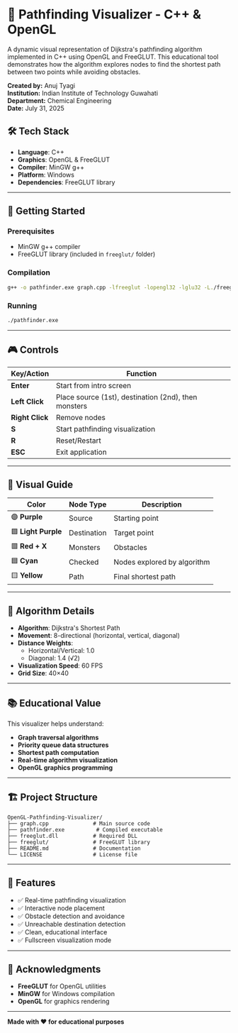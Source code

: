 # 🧭 Pathfinding Visualizer - C++ & OpenGL

A dynamic visual representation of Dijkstra's pathfinding algorithm implemented in C++ using OpenGL and FreeGLUT. This educational tool demonstrates how the algorithm explores nodes to find the shortest path between two points while avoiding obstacles.

**Created by:** Anuj Tyagi  
**Institution:** Indian Institute of Technology Guwahati  
**Department:** Chemical Engineering  
**Date:** July 31, 2025

## 🛠️ Tech Stack

- **Language**: C++
- **Graphics**: OpenGL & FreeGLUT
- **Compiler**: MinGW g++
- **Platform**: Windows
- **Dependencies**: FreeGLUT library

---

## 🚀 Getting Started

### Prerequisites
- MinGW g++ compiler
- FreeGLUT library (included in `freeglut/` folder)

### Compilation
```bash
g++ -o pathfinder.exe graph.cpp -lfreeglut -lopengl32 -lglu32 -L./freeglut/lib -I./freeglut/include
```

### Running
```bash
./pathfinder.exe
```

---

## 🎮 Controls

| Key/Action | Function |
|------------|----------|
| **Enter** | Start from intro screen |
| **Left Click** | Place source (1st), destination (2nd), then monsters |
| **Right Click** | Remove nodes |
| **S** | Start pathfinding visualization |
| **R** | Reset/Restart |
| **ESC** | Exit application |

---

## 🎨 Visual Guide

| Color | Node Type | Description |
|-------|-----------|-------------|
| 🟣 **Purple** | Source | Starting point |
| 🟪 **Light Purple** | Destination | Target point |
| 🟥 **Red + X** | Monsters| Obstacles |
| 🟦 **Cyan** | Checked | Nodes explored by algorithm |
| 🟨 **Yellow** | Path | Final shortest path |

---

## 🔧 Algorithm Details

- **Algorithm**: Dijkstra's Shortest Path
- **Movement**: 8-directional (horizontal, vertical, diagonal)
- **Distance Weights**: 
  - Horizontal/Vertical: 1.0
  - Diagonal: 1.4 (√2)
- **Visualization Speed**: 60 FPS
- **Grid Size**: 40×40

---

## 📚 Educational Value

This visualizer helps understand:
- **Graph traversal algorithms**
- **Priority queue data structures**
- **Shortest path computation**
- **Real-time algorithm visualization**
- **OpenGL graphics programming**

---

## 🏗️ Project Structure

```
OpenGL-Pathfinding-Visualizer/
├── graph.cpp              # Main source code
├── pathfinder.exe          # Compiled executable
├── freeglut.dll           # Required DLL
├── freeglut/              # FreeGLUT library
├── README.md              # Documentation
└── LICENSE                # License file
```

---

## 🎯 Features

- ✅ Real-time pathfinding visualization
- ✅ Interactive node placement
- ✅ Obstacle detection and avoidance
- ✅ Unreachable destination detection
- ✅ Clean, educational interface
- ✅ Fullscreen visualization mode

---

## 🙏 Acknowledgments

- **FreeGLUT** for OpenGL utilities
- **MinGW** for Windows compilation
- **OpenGL** for graphics rendering

---

**Made with ❤️ for educational purposes**
